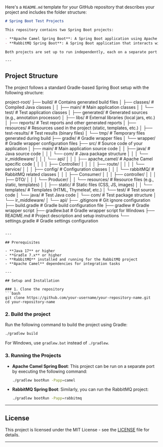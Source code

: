 Here's a `README.md` template for your GitHub repository that describes your project and includes the folder structure:

```markdown
# Spring Boot Test Projects

This repository contains two Spring Boot projects:

- **Apache Camel Spring Boot**: A Spring Boot application using Apache Camel for routing and integration.
- **RabbitMQ Spring Boot**: A Spring Boot application that interacts with RabbitMQ for messaging.

Both projects are set up to run independently, each on a separate port. 

---
```
## Project Structure

The project follows a standard Gradle-based Spring Boot setup with the following structure:

project-root/
├── build/                        # Contains generated build files
│   ├── classes/                  # Compiled Java classes
│   │   ├── main/                 # Main application classes
│   │   └── test/                 # Test application classes
│   ├── generated/                # Generated sources (e.g., annotation processor)
│   ├── libs/                     # External libraries (local jars, etc.)
│   ├── reports/                  # Test reports and other generated reports
│   ├── resources/                # Resources used in the project (static, templates, etc.)
│   ├── test-results/             # Test results (binary files)
│   └── tmp/                      # Temporary files generated during build
├── gradle/                       # Gradle wrapper files
│   └── wrapper/                  # Gradle wrapper configuration files
├── src/                          # Source code of your application
│   ├── main/                     # Main application source code
│   │   ├── java/                 # Java source code
│   │   │   └── com/              # Java package structure
│   │   │       └── ir_middleware/
│   │   │           └── api/
│   │   │               ├── apache_camel/       # Apache Camel specific code
│   │   │               │   ├── Controller/
│   │   │               │   ├── route/
│   │   │               │   └── service/
│   │   │               ├── config/             # Configuration classes
│   │   │               └── rabbitMQ/           # RabbitMQ related classes
│   │   │                   ├── Consumer/
│   │   │                   ├── controller/
│   │   │                   ├── DTO/
│   │   │                   └── Producer/
│   │   └── resources/            # Resource files (e.g., static, templates)
│   │       ├── static/           # Static files (CSS, JS, images)
│   │       └── templates/        # Templates (HTML, Thymeleaf, etc.)
│   └── test/                     # Test source code
│       └── java/                 # Test Java code
│           └── com/              # Test package structure
│               └── ir_middleware/
│                   └── api/
├── .gitignore                    # Git ignore configuration
├── build.gradle                  # Gradle build configuration file
├── gradlew                       # Gradle wrapper script
├── gradlew.bat                   # Gradle wrapper script for Windows
├── README.md                     # Project description and setup instructions
└── settings.gradle               # Gradle settings configuration

```

---

## Prerequisites

- **Java 17** or higher
- **Gradle 7.x** or higher
- **RabbitMQ** installed and running for the RabbitMQ project
- **Apache Camel** dependencies for integration tasks

---

## Setup and Installation

### 1. Clone the repository
```bash
git clone https://github.com/your-username/your-repository-name.git
cd your-repository-name
```

### 2. Build the project
Run the following command to build the project using Gradle:

```bash
./gradlew build
```

For Windows, use `gradlew.bat` instead of `./gradlew`.

### 3. Running the Projects

- **Apache Camel Spring Boot**: This project can be run on a separate port by executing the following command:
    ```bash
    ./gradlew bootRun -Papp=camel
    ```
  
- **RabbitMQ Spring Boot**: Similarly, you can run the RabbitMQ project:
    ```bash
    ./gradlew bootRun -Papp=rabbitmq
    ```

---

## License

This project is licensed under the MIT License - see the [LICENSE](LICENSE) file for details.

---

